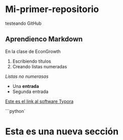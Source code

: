 # Mi-primer-repositorio
testeando GitHub

## Aprendienco Markdown
En la clase de EconGrowth

1. Escribiendo títulos
2. Creando listas numeradas 



*Listas no numerasas* 

* Una **entrada**
* Segunda entrada



[Este es el link al software Typora](https://typora.io/)

\```python\`

# Esta es una nueva sección 



